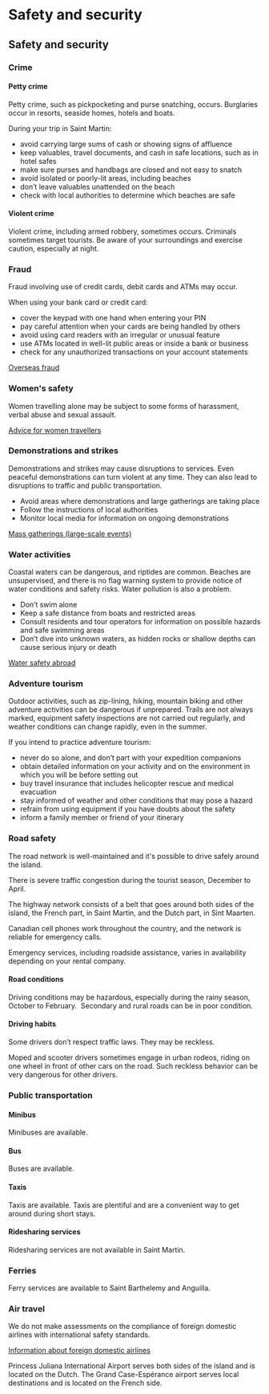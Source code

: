# Safety and security

## Safety and security

### Crime

#### Petty crime

Petty crime, such as pickpocketing and purse snatching, occurs. Burglaries occur in resorts, seaside homes, hotels and boats.

During your trip in Saint Martin:

* avoid carrying large sums of cash or showing signs of affluence
* keep valuables, travel documents, and cash in safe locations, such as in hotel safes
* make sure purses and handbags are closed and not easy to snatch
* avoid isolated or poorly-lit areas, including beaches
* don’t leave valuables unattended on the beach
* check with local authorities to determine which beaches are safe

#### Violent crime

Violent crime, including armed robbery, sometimes occurs. Criminals sometimes target tourists. Be aware of your surroundings and exercise caution, especially at night.

### Fraud

Fraud involving use of credit cards, debit cards and ATMs may occur.

When using your bank card or credit card:

* cover the keypad with one hand when entering your PIN
* pay careful attention when your cards are being handled by others
* avoid using card readers with an irregular or unusual feature
* use ATMs located in well-lit public areas or inside a bank or business
* check for any unauthorized transactions on your account statements

[Overseas fraud](https://travel.gc.ca/travelling/health-safety/overseas-fraud)

### Women's safety

Women travelling alone may be subject to some forms of harassment, verbal abuse and sexual assault.

[Advice for women travellers](https://travel.gc.ca/travelling/health-safety/advice-for-women-travellers)

### Demonstrations and strikes

Demonstrations and strikes may cause disruptions to services. Even peaceful demonstrations can turn violent at any time. They can also lead to disruptions to traffic and public transportation.

* Avoid areas where demonstrations and large gatherings are taking place
* Follow the instructions of local authorities
* Monitor local media for information on ongoing demonstrations

[Mass gatherings (large-scale events)](https://travel.gc.ca/travelling/health-safety/mass-gatherings)

### Water activities

Coastal waters can be dangerous, and riptides are common. Beaches are unsupervised, and there is no flag warning system to provide notice of water conditions and safety risks. Water pollution is also a problem.

* Don’t swim alone
* Keep a safe distance from boats and restricted areas
* Consult residents and tour operators for information on possible hazards and safe swimming areas
* Don’t dive into unknown waters, as hidden rocks or shallow depths can cause serious injury or death

[Water safety abroad](https://travel.gc.ca/travelling/health-safety/water-safety)

### Adventure tourism

Outdoor activities, such as zip-lining, hiking, mountain biking and other adventure activities can be dangerous if unprepared. Trails are not always marked, equipment safety inspections are not carried out regularly, and weather conditions can change rapidly, even in the summer.

If you intend to practice adventure tourism:

* never do so alone, and don’t part with your expedition companions
* obtain detailed information on your activity and on the environment in which you will be before setting out
* buy travel insurance that includes helicopter rescue and medical evacuation
* stay informed of weather and other conditions that may pose a hazard
* refrain from using equipment if you have doubts about the safety
* inform a family member or friend of your itinerary

### Road safety

The road network is well-maintained and it's possible to drive safely around the island.

There is severe traffic congestion during the tourist season, December to April.

The highway network consists of a belt that goes around both sides of the island, the French part, in Saint Martin, and the Dutch part, in Sint Maarten.

Canadian cell phones work throughout the country, and the network is reliable for emergency calls.

Emergency services, including roadside assistance, varies in availability depending on your rental company.

#### Road conditions

Driving conditions may be hazardous, especially during the rainy season, October to February.  Secondary and rural roads can be in poor condition.

#### Driving habits

Some drivers don’t respect traffic laws. They may be reckless.

Moped and scooter drivers sometimes engage in urban rodeos, riding on one wheel in front of other cars on the road. Such reckless behavior can be very dangerous for other drivers.

### Public transportation

#### Minibus

Minibuses are available.

#### Bus

Buses are available.

#### Taxis

Taxis are available. Taxis are plentiful and are a convenient way to get around during short stays.

#### Ridesharing services

Ridesharing services are not available in Saint Martin.

### Ferries

Ferry services are available to Saint Barthelemy and Anguilla.

### Air travel

We do not make assessments on the compliance of foreign domestic airlines with international safety standards.

[Information about foreign domestic airlines](https://travel.gc.ca/air/in-flight-safety#other)

Princess Juliana International Airport serves both sides of the island and is located on the Dutch. The Grand Case-Espérance airport serves local destinations and is located on the French side.